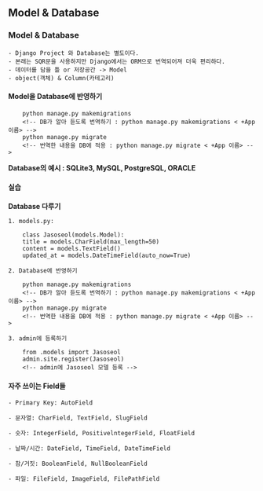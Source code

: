 ## Model & Database

### Model & Database
    - Django Project 와 Database는 별도이다.
    - 본래는 SQR문을 사용하지만 Django에서는 ORM으로 번역되어져 더욱 편리하다.
    - 데이터를 담을 틀 or 저장공간 -> Model
    - object(객체) & Column(카테고리)

#### Model을 Database에 반영하기

```
    python manage.py makemigrations
    <!-- DB가 알아 듣도록 번역하기 : python manage.py makemigrations < +App 이름> -->
    python manage.py migrate
    <!-- 번역한 내용을 DB에 적용 : python manage.py migrate < +App 이름> -->
```

**Database의 예시 : SQLite3, MySQL, PostgreSQL, ORACLE**

#### 실습
**Database 다루기**

    1. models.py:
```
    class Jasoseol(models.Model):
    title = models.CharField(max_length=50)
    content = models.TextField()
    updated_at = models.DateTimeField(auto_now=True)
```
    2. Database에 반영하기
```
    python manage.py makemigrations
    <!-- DB가 알아 듣도록 번역하기 : python manage.py makemigrations < +App 이름> -->
    python manage.py migrate
    <!-- 번역한 내용을 DB에 적용 : python manage.py migrate < +App 이름> -->
```
    3. admin에 등록하기
```
    from .models import Jasoseol
    admin.site.register(Jasoseol)
    <!-- admin에 Jasoseol 모델 등록 -->
```

#### 자주 쓰이는 Field들

    - Primary Key: AutoField

    - 문자열: CharField, TextField, SlugField

    - 숫자: IntegerField, PositivelntegerField, FloatField

    - 날짜/시간: DateField, TimeField, DateTimeField

    - 참/거짓: BooleanField, NullBooleanField

    - 파일: FileField, ImageField, FilePathField